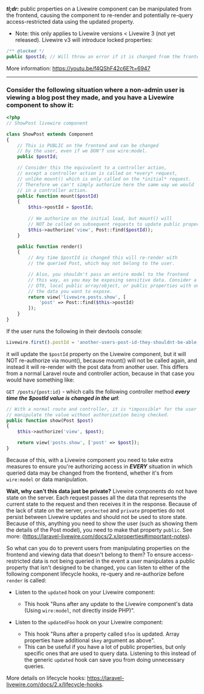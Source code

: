 ***tl;dr:*** public properties on a Livewire component can be manipulated from the frontend, causing the component to re-render and potentially re-query access-restricted data using the updated property.

- Note: this only applies to Livewire versions < Livewire 3 (not yet released). Livewire v3 will introduce locked properties:
~~~php
/** @locked */
public $postId; // Will throw an error if it is changed from the frontend
~~~
More information: https://youtu.be/f4QShF42c6E?t=6947

-------

### Consider the following situation where a non-admin user is viewing a blog post they made, and you have a Livewire component to show it:

~~~php
<?php
// ShowPost livewire component

class ShowPost extends Component
{
    // This is PUBLIC on the frontend and can be changed
    // by the user, even if we DON'T use wire:model.
    public $postId;

    // Consider this the equivalent to a controller action,
    // except a controller action is called on *every* request,
    // unlike mount() which is only called on the *initial* request.
    // Therefore we can't simply authorize here the same way we would
    // in a controller action.
    public function mount($postId)
    {
        $this->postId = $postId;
        
        // We authorize on the initial load, but mount() will 
        // NOT be called on subsequent requests to update public properties.
        $this->authorize('view', Post::find($postId));
    }

    public function render()
    {
        // Any time $postId is changed this will re-render with
        // the queried Post, which may not belong to the user.

        // Also, you shouldn't pass an entire model to the frontend
        // this way, as you may be exposing sensitive data. Consider a
        // DTO, local public array/object, or public properties with only
        // the data you want to expose.
        return view('livewire.posts.show', [
            'post' => Post::find($this->postId)
        ]);
    }
}
~~~

If the user runs the following in their devtools console:

~~~js
Livewire.first().postId = 'another-users-post-id-they-shouldnt-be-able-to-view';
~~~

it will update the `$postId` property on the Livewire component, but it will NOT re-authorize via mount(), because mount() will not be called again, and instead it will re-render with the post data from another user. This differs from a normal Laravel route and controller action, because in that case you would have something like:

`GET /posts/{post:id}` - which calls the following controller method ***every time the $postId value is changed in the url***:

~~~php
// With a normal route and controller, it is *impossible* for the user to
// manipulate the value without authorization being checked.
public function show(Post $post)
{
    $this->authorize('view', $post);

    return view('posts.show', ['post' => $post]);
}
~~~

Because of this, with a Livewire component you need to take extra measures to ensure you're authorizing access in ***EVERY*** situation in which queried data may be changed from the frontend, whether it's from `wire:model` or data manipulation.

**Wait, why can't this data just be private?** Livewire components do not have state on the server. Each request passes all the data that represents the current state to the request and then receives it in the response. Because of the lack of state on the server, `protected` and `private` properties do not persist between Livewire updates and should not be used to store state. Because of this, anything you need to show the user (such as showing them the details of the Post model), you need to make that property `public`. See more: (https://laravel-livewire.com/docs/2.x/properties#important-notes).

So what can you do to prevent users from manipulating properties on the frontend and viewing data that doesn't belong to them? To ensure access-restricted data is not being queried in the event a user manipulates a public property that isn't designed to be changed, you can listen to either of the following component lifecycle hooks, re-query and re-authorize before `render` is called:

- Listen to the `updated` hook on your Livewire component:
    - This hook "Runs after any update to the Livewire component's data (Using `wire:model`, not directly inside PHP)".

- Listen to the `updatedFoo` hook on your Livewire component:
    - This hook "Runs after a property called `$foo` is updated. Array properties have additional `$key` argument as above".
    - This can be useful if you have a lot of public properties, but only specific ones that are used to query data. Listening to this instead of the generic `updated` hook can save you from doing unnecessary queries.

More details on lifecycle hooks: https://laravel-livewire.com/docs/2.x/lifecycle-hooks.
